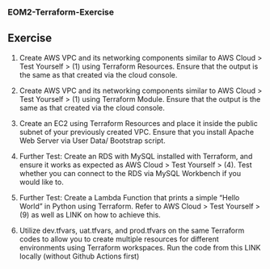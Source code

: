 ### EOM2-Terraform-Exercise


## Exercise

1.	Create AWS VPC and its networking components similar to AWS Cloud > Test Yourself > (1) using Terraform Resources. Ensure that the output is the same as that created via the cloud console.

2.	Create AWS VPC and its networking components similar to AWS Cloud > Test Yourself > (1) using Terraform Module. Ensure that the output is the same as that created via the cloud console.

3.	Create an EC2 using Terraform Resources and place it inside the public subnet of your previously created VPC. Ensure that you install Apache Web Server via User Data/ Bootstrap script. 

4.	Further Test: Create an RDS with MySQL installed with Terraform, and ensure it works as expected as AWS Cloud > Test Yourself > (4). Test whether you can connect to the RDS via MySQL Workbench if you would like to.

5.	Further Test: Create a Lambda Function that prints a simple “Hello World” in Python using Terraform. Refer to AWS Cloud > Test Yourself > (9) as well as LINK on how to achieve this.

6.	Utilize dev.tfvars, uat.tfvars, and prod.tfvars on the same Terraform codes to allow you to create multiple resources for different environments using Terraform workspaces. Run the code from this LINK locally (without Github Actions first)
